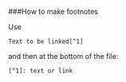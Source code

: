 ###How to make footnotes

Use 

	Text to be linked[^1]

and then at the bottom of the file:

	[^1]: text or link

